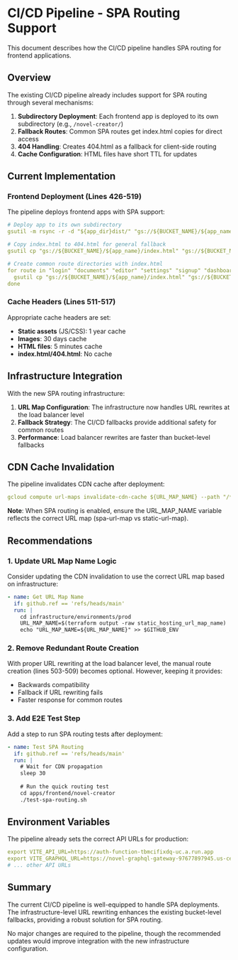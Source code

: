 # CI/CD Pipeline - SPA Routing Support

This document describes how the CI/CD pipeline handles SPA routing for frontend applications.

## Overview

The existing CI/CD pipeline already includes support for SPA routing through several mechanisms:

1. **Subdirectory Deployment**: Each frontend app is deployed to its own subdirectory (e.g., `/novel-creator/`)
2. **Fallback Routes**: Common SPA routes get index.html copies for direct access
3. **404 Handling**: Creates 404.html as a fallback for client-side routing
4. **Cache Configuration**: HTML files have short TTL for updates

## Current Implementation

### Frontend Deployment (Lines 426-519)

The pipeline deploys frontend apps with SPA support:

```yaml
# Deploy app to its own subdirectory
gsutil -m rsync -r -d "${app_dir}dist/" "gs://${BUCKET_NAME}/${app_name}/"

# Copy index.html to 404.html for general fallback
gsutil cp "gs://${BUCKET_NAME}/${app_name}/index.html" "gs://${BUCKET_NAME}/${app_name}/404.html"

# Create common route directories with index.html
for route in "login" "documents" "editor" "settings" "signup" "dashboard"; do
  gsutil cp "gs://${BUCKET_NAME}/${app_name}/index.html" "gs://${BUCKET_NAME}/${app_name}/${route}/index.html"
done
```

### Cache Headers (Lines 511-517)

Appropriate cache headers are set:
- **Static assets** (JS/CSS): 1 year cache
- **Images**: 30 days cache
- **HTML files**: 5 minutes cache
- **index.html/404.html**: No cache

## Infrastructure Integration

With the new SPA routing infrastructure:

1. **URL Map Configuration**: The infrastructure now handles URL rewrites at the load balancer level
2. **Fallback Strategy**: The CI/CD fallbacks provide additional safety for common routes
3. **Performance**: Load balancer rewrites are faster than bucket-level fallbacks

## CDN Cache Invalidation

The pipeline invalidates CDN cache after deployment:

```yaml
gcloud compute url-maps invalidate-cdn-cache ${URL_MAP_NAME} --path "/*"
```

**Note**: When SPA routing is enabled, ensure the URL_MAP_NAME variable reflects the correct URL map (spa-url-map vs static-url-map).

## Recommendations

### 1. Update URL Map Name Logic

Consider updating the CDN invalidation to use the correct URL map based on infrastructure:

```yaml
- name: Get URL Map Name
  if: github.ref == 'refs/heads/main'
  run: |
    cd infrastructure/environments/prod
    URL_MAP_NAME=$(terraform output -raw static_hosting_url_map_name)
    echo "URL_MAP_NAME=${URL_MAP_NAME}" >> $GITHUB_ENV
```

### 2. Remove Redundant Route Creation

With proper URL rewriting at the load balancer level, the manual route creation (lines 503-509) becomes optional. However, keeping it provides:
- Backwards compatibility
- Fallback if URL rewriting fails
- Faster response for common routes

### 3. Add E2E Test Step

Add a step to run SPA routing tests after deployment:

```yaml
- name: Test SPA Routing
  if: github.ref == 'refs/heads/main'
  run: |
    # Wait for CDN propagation
    sleep 30
    
    # Run the quick routing test
    cd apps/frontend/novel-creator
    ./test-spa-routing.sh
```

## Environment Variables

The pipeline already sets the correct API URLs for production:

```yaml
export VITE_API_URL=https://auth-function-tbmcifixdq-uc.a.run.app
export VITE_GRAPHQL_URL=https://novel-graphql-gateway-97677897945.us-central1.run.app/graphql
# ... other API URLs
```

## Summary

The current CI/CD pipeline is well-equipped to handle SPA deployments. The infrastructure-level URL rewriting enhances the existing bucket-level fallbacks, providing a robust solution for SPA routing.

No major changes are required to the pipeline, though the recommended updates would improve integration with the new infrastructure configuration.